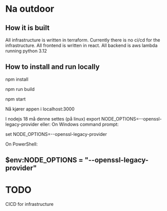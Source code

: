 # Na outdoor

## How it is built

All infrastructure is written in terraform. Currently there is no ci/cd for the infrastructure.
All frontend is written in react.
All backend is aws lambda running python 3.12

## How to install and run locally
npm install

npm run build

npm start

Nå kjører appen i localhost:3000

I nodejs 18 må denne settes (på linux) export NODE_OPTIONS=--openssl-legacy-provider
eller:
On Windows command prompt:

set NODE_OPTIONS=--openssl-legacy-provider

On PowerShell:

$env:NODE_OPTIONS = "--openssl-legacy-provider"
---
# TODO
CICD for infrastructure


